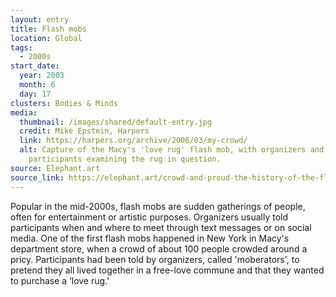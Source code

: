 ```yaml
---
layout: entry
title: Flash mobs
location: Global
tags:
  - 2000s
start_date:
  year: 2003
  month: 6
  day: 17
clusters: Bodies & Minds
media:
  thumbnail: /images/shared/default-entry.jpg
  credit: Mike Epstein, Harpers
  link: https://harpers.org/archive/2006/03/my-crowd/
  alt: Capture of the Macy's 'love rug' flash mob, with organizers and many
    participants examining the rug in question.
source: Elephant.art
source_link: https://elephant.art/crowd-and-proud-the-history-of-the-flash-mob-20042022/
---
```

Popular in the mid-2000s, flash mobs are sudden gatherings of people, often for entertainment or artistic purposes. Organizers usually told participants when and where to meet through text messages or on social media. One of the first flash mobs happened in New York in Macy's department store, when a crowd of about 100 people crowded around a pricy. Participants had been told by organizers, called 'moberators', to pretend they all lived together in a free-love commune and that they wanted to purchase a ‘love rug.'